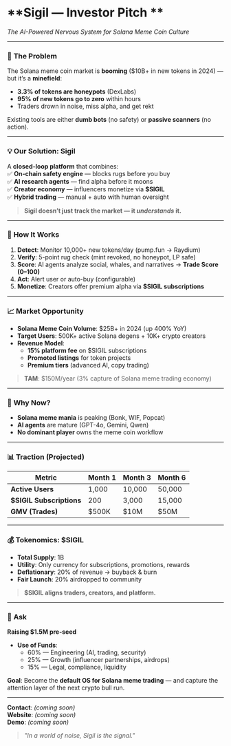 # **Sigil — Investor Pitch **  
*The AI-Powered Nervous System for Solana Meme Coin Culture*

---

### 🚀 **The Problem**  
The Solana meme coin market is **booming** ($10B+ in new tokens in 2024) — but it’s a **minefield**:  
- **3.3% of tokens are honeypots** (DexLabs)  
- **95% of new tokens go to zero** within hours  
- Traders drown in noise, miss alpha, and get rekt  

Existing tools are either **dumb bots** (no safety) or **passive scanners** (no action).

---

### 💡 **Our Solution: Sigil**  
A **closed-loop platform** that combines:  
✅ **On-chain safety engine** — blocks rugs before you buy  
✅ **AI research agents** — find alpha before it moons  
✅ **Creator economy** — influencers monetize via **$SIGIL**  
✅ **Hybrid trading** — manual + auto with human oversight  

> **Sigil doesn’t just track the market — it *understands* it.**

---

### 🤖 **How It Works**  
1. **Detect**: Monitor 10,000+ new tokens/day (pump.fun → Raydium)  
2. **Verify**: 5-point rug check (mint revoked, no honeypot, LP safe)  
3. **Score**: AI agents analyze social, whales, and narratives → **Trade Score (0–100)**  
4. **Act**: Alert user or auto-buy (configurable)  
5. **Monetize**: Creators offer premium alpha via **$SIGIL subscriptions**

---

### 📈 **Market Opportunity**  
- **Solana Meme Coin Volume**: $25B+ in 2024 (up 400% YoY)  
- **Target Users**: 500K+ active Solana degens + 10K+ crypto creators  
- **Revenue Model**:  
  - **15% platform fee** on $SIGIL subscriptions  
  - **Promoted listings** for token projects  
  - **Premium tiers** (advanced AI, copy trading)

> **TAM**: $150M/year (3% capture of Solana meme trading economy)

---

### 🔑 **Why Now?**  
- **Solana meme mania** is peaking (Bonk, WIF, Popcat)  
- **AI agents** are mature (GPT-4o, Gemini, Qwen)  
- **No dominant player** owns the meme coin workflow

---

### 📊 **Traction (Projected)**  
| Metric | Month 1 | Month 3 | Month 6 |
|--------|--------|--------|--------|
| **Active Users** | 1,000 | 10,000 | 50,000 |
| **$SIGIL Subscriptions** | 200 | 3,000 | 15,000 |
| **GMV (Trades)** | $500K | $10M | $50M |

---

### 💰 **Tokenomics: $SIGIL**  
- **Total Supply**: 1B  
- **Utility**: Only currency for subscriptions, promotions, rewards  
- **Deflationary**: 20% of revenue → buyback & burn  
- **Fair Launch**: 20% airdropped to community

> **$SIGIL aligns traders, creators, and platform.**

---

### 🎯 **Ask**  
**Raising $1.5M pre-seed**  
- **Use of Funds**:  
  - 60% — Engineering (AI, trading, security)  
  - 25% — Growth (influencer partnerships, airdrops)  
  - 15% — Legal, compliance, liquidity  

**Goal**: Become the **default OS for Solana meme trading** — and capture the attention layer of the next crypto bull run.

---

**Contact**: *(coming soon)*  
**Website**: *(coming soon)*  
**Demo**: *(coming soon)* 

> *"In a world of noise, Sigil is the signal."*
